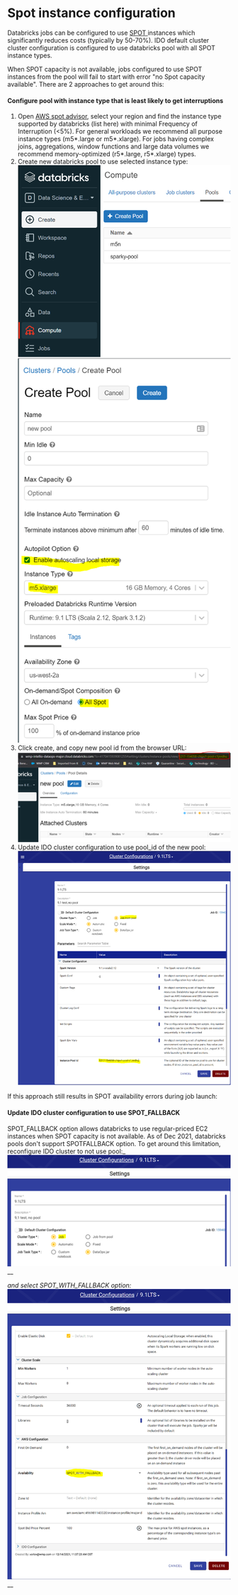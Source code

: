 # Spot instance configuration

Databricks jobs can be configured to use [SPOT ](https://aws.amazon.com/ec2/spot/)instances which significantly reduces costs (typically by 50-70%). IDO default cluster cluster configuration is configured to use databricks pool with all SPOT instance types.

When SPOT capacity is not available, jobs configured to use SPOT instances from the pool will fail to start with error "no Spot capacity available".  There are 2 approaches to get around this:

#### Configure pool with instance type that is least likely to get interruptions

1. Open [AWS spot advisor](https://aws.amazon.com/ec2/spot/instance-advisor/), select your region and find the instance type supported by databricks (list here) with minimal Frequency of Interruption (<5%). For general workloads we recommend all purpose instance types (m5\*.large or m5\*.xlarge). For jobs having complex joins, aggregations, window functions and large data volumes we recommend memory-optimized (r5\*.large, r5\*.xlarge) types.&#x20;
2. Create new databricks pool to use selected instance type: ![](<../../../../.gitbook/assets/image (380).png>)![](<../../../../.gitbook/assets/image (381).png>)
3. Click create, and copy new pool id from the browser URL:![](<../../../../.gitbook/assets/image (378).png>)
4. Update IDO cluster configuration to use pool\_id of the new pool:![](<../../../../.gitbook/assets/image (384).png>)

If this approach still results in SPOT availability errors during job launch:&#x20;

#### Update IDO cluster configuration to use SPOT\_FALLBACK

SPOT_FALLBACK option allows databricks to use regular-priced EC2 instances when SPOT capacity is not available. As of Dec 2021, databricks pools don't support SPOTFALLBACK option. To get around this limitation, reconfigure IDO cluster to not use pool:_![](<../../../../.gitbook/assets/image (383).png>) __&#x20;

&#x20;_and select SPOT\_WITH\_FALLBACK option:_![](<../../../../.gitbook/assets/image (382).png>)__
